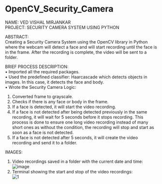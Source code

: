 # OpenCV_Security_Camera

NAME: VED VISHAL MIRJANKAR <br/>
PROJECT: SECURITY CAMERA SYSTEM USING PYTHON <br/>

ABSTRACT: <br/>
Creating a Security Camera System using the OpenCV library in Python where the webcam will detect a face and will start recording until the face is in the frame. After the recording is complete, the video will be sent to a folder. 

BRIEF PROCESS DESCRIPTION:<br/>
•	Imported all the required packages. <br>
•	Used the predefined classifier: Haarcascade which detects objects in images. In this case, it detects the face and body. <br>
•	Wrote the Security Camera Logic:
1.	Converted frame to grayscale.
2.	Checks if there is any face or body in the frame.
3.	If a face is detected, it will start the video recording.
4.	If a face is not detected after being detected previously in the same recording, it will wait for 5 seconds before it stops recording. This process is done to ensure one long video recording instead of many short ones as without the condition, the recording will stop and start as soon as a face is not detected.
5.	If a face is not detected after 5 seconds, it will create the video recording and send it to a folder.<br>

IMAGES: <br>
1. Video recordings saved in a folder with the current date and time: <br>
![image](https://github.com/vmirjankar/OpenCV_Security_Camera/assets/111427005/089bcf1a-8ca6-46c1-a8d3-addefa5f3cbb)<br>
2. Terminal showing the start and stop of the video recordings: <br>
![1](https://github.com/vmirjankar/OpenCV_Security_Camera/assets/111427005/a4c2bf06-5a11-4ee7-ab6e-462d053b51bc)
